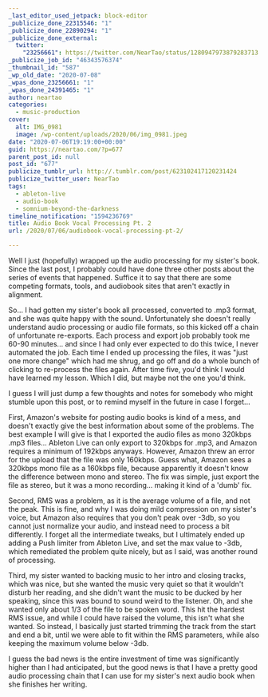 ```yaml
---
_last_editor_used_jetpack: block-editor
_publicize_done_22315546: "1"
_publicize_done_22890294: "1"
_publicize_done_external:
  twitter:
    "23256661": https://twitter.com/NearTao/status/1280947973879283713
_publicize_job_id: "46343576374"
_thumbnail_id: "587"
_wp_old_date: "2020-07-08"
_wpas_done_23256661: "1"
_wpas_done_24391465: "1"
author: neartao
categories:
  - music-production
cover:
  alt: IMG_0981
  image: /wp-content/uploads/2020/06/img_0981.jpeg
date: "2020-07-06T19:19:00+00:00"
guid: https://neartao.com/?p=677
parent_post_id: null
post_id: "677"
publicize_tumblr_url: http://.tumblr.com/post/623102417120231424
publicize_twitter_user: NearTao
tags:
  - ableton-live
  - audio-book
  - somnium-beyond-the-darkness
timeline_notification: "1594236769"
title: Audio Book Vocal Processing Pt. 2
url: /2020/07/06/audiobook-vocal-processing-pt-2/

---
```

Well I just (hopefully) wrapped up the audio processing for my sister's book. Since the last post, I probably could have done three other posts about the series of events that happened. Suffice it to say that there are some competing formats, tools, and audiobook sites that aren't exactly in alignment.

So... I had gotten my sister's book all processed, converted to .mp3 format, and she was quite happy with the sound. Unfortunately she doesn't really understand audio processing or audio file formats, so this kicked off a chain of unfortunate re-exports. Each process and export job probably took me 60-90 minutes... and since I had only ever expected to do this twice, I never automated the job. Each time I ended up processing the files, it was "just one more change" which had me shrug, and go off and do a whole bunch of clicking to re-process the files again. After time five, you'd think I would have learned my lesson. Which I did, but maybe not the one you'd think.

I guess I will just dump a few thoughts and notes for somebody who might stumble upon this post, or to remind myself in the future in case I forget...

First, Amazon's website for posting audio books is kind of a mess, and doesn't exactly give the best information about some of the problems. The best example I will give is that I exported the audio files as mono 320kbps .mp3 files... Ableton Live can only export to 320kbps for .mp3, and Amazon requires a minimum of 192kbps anyways. However, Amazon threw an error for the upload that the file was only 160kbps. Guess what, Amazon sees a 320kbps mono file as a 160kbps file, because apparently it doesn't know the difference between mono and stereo. The fix was simple, just export the file as stereo, but it was a mono recording... making it kind of a 'dumb' fix.

Second, RMS was a problem, as it is the average volume of a file, and not the peak. This is fine, and why I was doing mild compression on my sister's voice, but Amazon also requires that you don't peak over -3db, so you cannot just normalize your audio, and instead need to process a bit differently. I forget all the intermediate tweaks, but I ultimately ended up adding a Push limiter from Ableton Live, and set the max value to -3db, which remediated the problem quite nicely, but as I said, was another round of processing.

Third, my sister wanted to backing music to her intro and closing tracks, which was nice, but she wanted the music very quiet so that it wouldn't disturb her reading, and she didn't want the music to be ducked by her speaking, since this was bound to sound weird to the listener. Oh, and she wanted only about 1/3 of the file to be spoken word. This hit the hardest RMS issue, and while I could have raised the volume, this isn't what she wanted. So instead, I basically just started trimming the track from the start and end a bit, until we were able to fit within the RMS parameters, while also keeping the maximum volume below -3db.

I guess the bad news is the entire investment of time was significantly higher than I had anticipated, but the good news is that I have a pretty good audio processing chain that I can use for my sister's next audio book when she finishes her writing.
